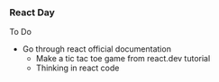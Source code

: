 ### React Day

To Do

- Go through react official documentation
  - Make a tic tac toe game from react.dev tutorial
  - Thinking in react code
